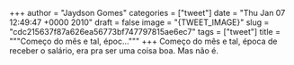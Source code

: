 
+++
author = "Jaydson Gomes"
categories = ["tweet"]
date = "Thu Jan 07 12:49:47 +0000 2010"
draft = false
image = "{TWEET_IMAGE}"
slug = "cdc215637f87a626ea56773bf747797815ae6ec7"
tags = ["tweet"]
title = """Começo do mês e tal, époc..."""
+++
Começo do mês e tal, época de receber o salário, era pra ser uma coisa boa. Mas não é.

